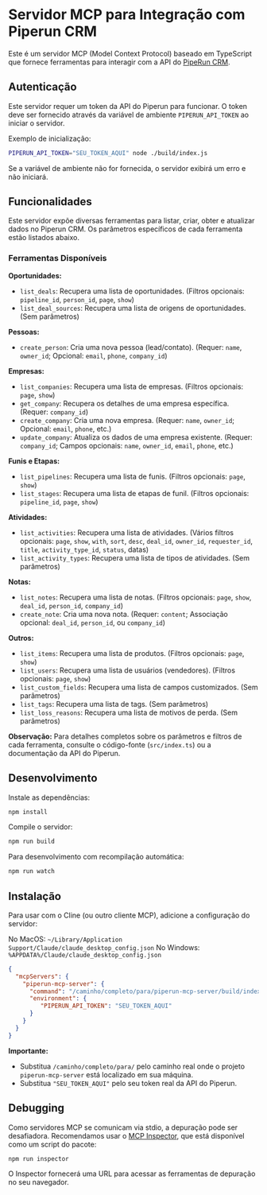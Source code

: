 # Servidor MCP para Integração com Piperun CRM

Este é um servidor MCP (Model Context Protocol) baseado em TypeScript que fornece ferramentas para interagir com a API do [PipeRun CRM](https://www.pipe.run/).

## Autenticação

Este servidor requer um token da API do Piperun para funcionar. O token deve ser fornecido através da variável de ambiente `PIPERUN_API_TOKEN` ao iniciar o servidor.

Exemplo de inicialização:
```bash
PIPERUN_API_TOKEN="SEU_TOKEN_AQUI" node ./build/index.js
```
Se a variável de ambiente não for fornecida, o servidor exibirá um erro e não iniciará.

## Funcionalidades

Este servidor expõe diversas ferramentas para listar, criar, obter e atualizar dados no Piperun CRM. Os parâmetros específicos de cada ferramenta estão listados abaixo.

### Ferramentas Disponíveis

**Oportunidades:**
*   `list_deals`: Recupera uma lista de oportunidades. (Filtros opcionais: `pipeline_id`, `person_id`, `page`, `show`)
*   `list_deal_sources`: Recupera uma lista de origens de oportunidades. (Sem parâmetros)

**Pessoas:**
*   `create_person`: Cria uma nova pessoa (lead/contato). (Requer: `name`, `owner_id`; Opcional: `email`, `phone`, `company_id`)

**Empresas:**
*   `list_companies`: Recupera uma lista de empresas. (Filtros opcionais: `page`, `show`)
*   `get_company`: Recupera os detalhes de uma empresa específica. (Requer: `company_id`)
*   `create_company`: Cria uma nova empresa. (Requer: `name`, `owner_id`; Opcional: `email`, `phone`, etc.)
*   `update_company`: Atualiza os dados de uma empresa existente. (Requer: `company_id`; Campos opcionais: `name`, `owner_id`, `email`, `phone`, etc.)

**Funis e Etapas:**
*   `list_pipelines`: Recupera uma lista de funis. (Filtros opcionais: `page`, `show`)
*   `list_stages`: Recupera uma lista de etapas de funil. (Filtros opcionais: `pipeline_id`, `page`, `show`)

**Atividades:**
*   `list_activities`: Recupera uma lista de atividades. (Vários filtros opcionais: `page`, `show`, `with`, `sort`, `desc`, `deal_id`, `owner_id`, `requester_id`, `title`, `activity_type_id`, `status`, datas)
*   `list_activity_types`: Recupera uma lista de tipos de atividades. (Sem parâmetros)

**Notas:**
*   `list_notes`: Recupera uma lista de notas. (Filtros opcionais: `page`, `show`, `deal_id`, `person_id`, `company_id`)
*   `create_note`: Cria uma nova nota. (Requer: `content`; Associação opcional: `deal_id`, `person_id`, ou `company_id`)

**Outros:**
*   `list_items`: Recupera uma lista de produtos. (Filtros opcionais: `page`, `show`)
*   `list_users`: Recupera uma lista de usuários (vendedores). (Filtros opcionais: `page`, `show`)
*   `list_custom_fields`: Recupera uma lista de campos customizados. (Sem parâmetros)
*   `list_tags`: Recupera uma lista de tags. (Sem parâmetros)
*   `list_loss_reasons`: Recupera uma lista de motivos de perda. (Sem parâmetros)

**Observação:** Para detalhes completos sobre os parâmetros e filtros de cada ferramenta, consulte o código-fonte (`src/index.ts`) ou a documentação da API do Piperun.

## Desenvolvimento

Instale as dependências:
```bash
npm install
```

Compile o servidor:
```bash
npm run build
```

Para desenvolvimento com recompilação automática:
```bash
npm run watch
```

## Instalação

Para usar com o Cline (ou outro cliente MCP), adicione a configuração do servidor:

No MacOS: `~/Library/Application Support/Claude/claude_desktop_config.json`
No Windows: `%APPDATA%/Claude/claude_desktop_config.json`

```json
{
  "mcpServers": {
    "piperun-mcp-server": {
      "command": "/caminho/completo/para/piperun-mcp-server/build/index.js",
      "environment": {
         "PIPERUN_API_TOKEN": "SEU_TOKEN_AQUI"
      }
    }
  }
}
```
**Importante:**
*   Substitua `/caminho/completo/para/` pelo caminho real onde o projeto `piperun-mcp-server` está localizado em sua máquina.
*   Substitua `"SEU_TOKEN_AQUI"` pelo seu token real da API do Piperun.

## Debugging

Como servidores MCP se comunicam via stdio, a depuração pode ser desafiadora. Recomendamos usar o [MCP Inspector](https://github.com/modelcontextprotocol/inspector), que está disponível como um script do pacote:

```bash
npm run inspector
```

O Inspector fornecerá uma URL para acessar as ferramentas de depuração no seu navegador.
